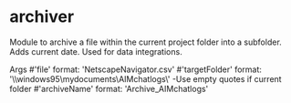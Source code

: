 # archiver
Module to archive a file within the current project folder into a subfolder. Adds current date. Used for data integrations.

Args
	#'file' format: 'NetscapeNavigator.csv'
	#'targetFolder' format: '\\\windows95\\mydocuments\\AIMchatlogs\\'   -Use empty quotes if current folder
	#'archiveName' format:  'Archive_AIMchatlogs'


